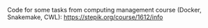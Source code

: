 Code for some tasks from computing management course (Docker, Snakemake, CWL):
https://stepik.org/course/1612/info
